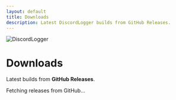 ```yaml
---
layout: default
title: Downloads
description: Latest DiscordLogger builds from GitHub Releases.
---
```


![DiscordLogger](https://files.godtiergamers.xyz/DiscordLogger-Banner.png "DiscordLogger")
# Downloads

Latest builds from **GitHub Releases**.

<div id="dl-downloads-status" class="dl-downloads-status">
  Fetching releases from GitHub…
</div>

<div id="dl-releases" class="dl-releases-list" aria-live="polite"></div>

<script>
(function() {
  const OWNER = "GodTierGamers";
  const REPO = "DiscordLogger";
  const API = `https://api.github.com/repos/${OWNER}/${REPO}/releases`;

  const statusEl = document.getElementById('dl-downloads-status');
  const listEl = document.getElementById('dl-releases');

  function formatDate(iso) {
    if (!iso) return '';
    const d = new Date(iso);
    return d.toLocaleString([], {
      year: 'numeric',
      month: 'short',
      day: 'numeric'
    });
  }

  // lightweight markdown → html, grouped lists, no weird UL-per-LI
  function mdLite(md) {
    if (!md) return "";
    // escape HTML first
    md = md.replace(/</g, "&lt;").replace(/>/g, "&gt;");
    const lines = md.replace(/\r\n/g, "\n").split("\n");

    let html = "";
    let inList = false;

    function closeList() {
      if (inList) {
        html += "</ul>";
        inList = false;
      }
    }

    for (const line of lines) {
      const trimmed = line.trim();

      // headings
      const m = trimmed.match(/^(#{1,6})\s+(.*)$/);
      if (m) {
        closeList();
        const level = m[1].length;
        const text = m[2];
        const tag = level >= 4 ? "h4" : ("h" + (level + 1)); // h2/h3/h4 max
        html += `<${tag}>${text}</${tag}>`;
        continue;
      }

      // list item
      if (/^[-*]\s+/.test(trimmed)) {
        if (!inList) {
          html += "<ul>";
          inList = true;
        }
        const itemText = trimmed.replace(/^[-*]\s+/, "");
        html += `<li>${itemText}</li>`;
        continue;
      }

      // blank line
      if (trimmed === "") {
        closeList();
        continue;
      }

      // paragraph
      closeList();
      html += `<p>${trimmed}</p>`;
    }

    closeList();

    // bold / italics after structure
    html = html.replace(/\*\*(.+?)\*\*/g, "<strong>$1</strong>");
    html = html.replace(/\*(.+?)\*/g, "<em>$1</em>");

    return html;
  }

  function renderRelease(r) {
    const isPre = !!r.prerelease;
    const isDraft = !!r.draft;
    const tag = r.tag_name || 'untagged';
    const name = r.name || tag;
    const published = r.published_at ? formatDate(r.published_at) : 'Unpublished';
    const body = (r.body || '').trim();
    const assets = r.assets || [];

    // primary JAR (first .jar)
    const primaryJar = assets.find(a => a.name && a.name.endsWith('.jar'));

    return `
      <article class="dl-release ${isPre ? 'is-pre' : ''} ${isDraft ? 'is-draft' : ''}">
        <header class="dl-release__header">
          <div class="dl-release__meta-block">
            <div class="dl-release__titleline">
              <h2 class="dl-release__title">${name}</h2>
              <span class="dl-release__tag">${tag}</span>
              ${isPre ? '<span class="dl-badge dl-badge--pre">Pre-release</span>' : ''}
              ${isDraft ? '<span class="dl-badge dl-badge--draft">Draft</span>' : ''}
            </div>
            <p class="dl-release__meta">Published ${published}</p>
          </div>
          ${
            primaryJar
              ? `<a href="${primaryJar.browser_download_url}" class="dl-release__primary-download">
                   <span class="dl-release__primary-label">Download</span>
                   <span class="dl-release__primary-name">${primaryJar.name}</span>
                   <span class="dl-release__primary-size">${(primaryJar.size/1024/1024).toFixed(2)} MB • .jar</span>
                 </a>`
              : ''
          }
        </header>

        ${body ? `
          <details class="dl-release__notes">
            <summary>Release notes</summary>
            <div class="dl-release__notes-body markdown-body">
              ${mdLite(body)}
            </div>
          </details>
        ` : ''}
      </article>
    `;
  }

  fetch(API)
    .then(r => {
      if (!r.ok) throw new Error('GitHub API error: ' + r.status);
      return r.json();
    })
    .then(data => {
      const releases = (data || []).slice().sort((a, b) => {
        return new Date(b.published_at || b.created_at) - new Date(a.published_at || a.created_at);
      });

      if (!releases.length) {
        statusEl.textContent = 'No releases found on GitHub.';
        return;
      }

      statusEl.textContent = '';
      listEl.innerHTML = releases.map(renderRelease).join('');
    })
    .catch(err => {
      console.error(err);
      statusEl.textContent = 'Could not fetch releases from GitHub (rate limit or network issue). Try again later.';
    });
})();
</script>
